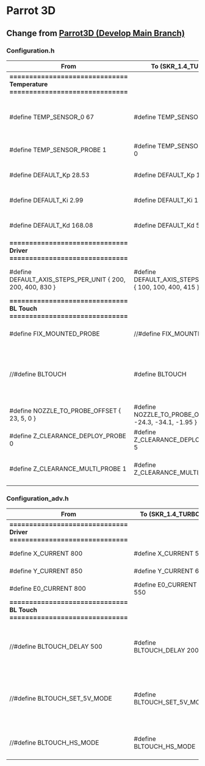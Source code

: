 # Parrot 3D

## Change from [Parrot3D (Develop Main Branch)](https://github.com/narasak/parrot_3d_firmware/tree/develop/main)

### Configuration.h

| From     | To (SKR_1.4_TURBO) | Description |
|----------|------------|------------|
| **============================== <br/> Temperature <br/> ==============================** |||
| #define TEMP_SENSOR_0 67 | #define TEMP_SENSOR_0 5 | 5: is for E3D Thermistor 67: is for SE HT Thermistor |
| #define TEMP_SENSOR_PROBE 1 | #define TEMP_SENSOR_PROBE 0 | Disable probe temp sensor |
| #define DEFAULT_Kp  28.53 | #define DEFAULT_Kp  16.50 | Default Hot End PID (Kp Value) |
| #define DEFAULT_Ki   2.99 | #define DEFAULT_Ki   1.16 | Default Hot End PID (Ki Value) |
| #define DEFAULT_Kd 168.08 | #define DEFAULT_Kd  58.80 | Default Hot End PID (Kd Value) |
| **============================== <br/> Driver <br/> ==============================** |||
| #define DEFAULT_AXIS_STEPS_PER_UNIT { 200, 200, 400, 830 } | #define DEFAULT_AXIS_STEPS_PER_UNIT { 100, 100, 400, 415 } | Default Axis Steps Per Unit For 1.8 and BMG |
| **============================== <br/> BL Touch <br/> ==============================** |||
| #define FIX_MOUNTED_PROBE | //#define FIX_MOUNTED_PROBE | Disable fix mounted probe |
| //#define BLTOUCH | #define BLTOUCH | The BLTouch probe uses a Hall effect sensor and emulates a servo. |
| #define NOZZLE_TO_PROBE_OFFSET { 23, 5, 0 } | #define NOZZLE_TO_PROBE_OFFSET { -24.3, -34.1, -1.95 } | Nozzle-to-Probe offsets |
| #define Z_CLEARANCE_DEPLOY_PROBE    0 | #define Z_CLEARANCE_DEPLOY_PROBE    5 | Z Clearance for Deploy/Stow |
| #define Z_CLEARANCE_MULTI_PROBE     1 | #define Z_CLEARANCE_MULTI_PROBE     2 | Z Clearance between multiple probes |

### Configuration_adv.h

| From     | To (SKR_1.4_TURBO) | Description |
|----------|------------|------------|
| **============================== <br/> Driver <br/> ==============================** |||
| #define X_CURRENT       800 | #define X_CURRENT       500 | Set motor current |
| #define Y_CURRENT       850 | #define Y_CURRENT       600 | Set motor current |
| #define E0_CURRENT      800 | #define E0_CURRENT      550 | Set motor current |
| **============================== <br/> BL Touch <br/> ==============================** |||
| //#define BLTOUCH_DELAY 500 | #define BLTOUCH_DELAY 200 | The probe needs time to recognize the command. |
| //#define BLTOUCH_SET_5V_MODE | #define BLTOUCH_SET_5V_MODE | BLTouch V3.0 or 3.1: Set default mode to 5V mode at Marlin startup. |
| //#define BLTOUCH_HS_MODE | #define BLTOUCH_HS_MODE | Use "HIGH SPEED" mode for probing. |

